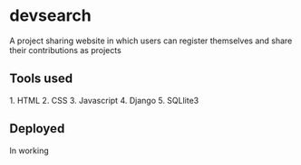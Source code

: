 # devsearch
A project sharing website in which users can register themselves and share their contributions as projects
<br>

<h2>
  Tools used
</h2>
1. HTML
2. CSS 
3. Javascript
4. Django
5. SQLlite3

<br>
<h2>
  Deployed
</h2>
In working

